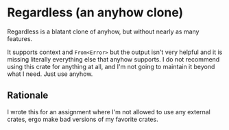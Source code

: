 # Regardless (an anyhow clone)

Regardless is a blatant clone of anyhow, but without nearly as many features.

It supports context and `From<Error>` but the output isn't very helpful and it is missing literally everything else that anyhow supports.
I do not recommend using this crate for anything at all, and I'm not going to maintain it beyond what I need.
Just use anyhow.

## Rationale

I wrote this for an assignment where I'm not allowed to use any external crates, ergo make bad versions of my favorite crates.
